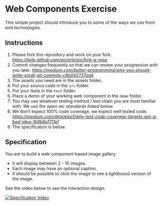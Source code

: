 # Web Components Exercise

This simple project should introduce you to some of the ways we use front end technologies.

## Instructions
  1. Please fork this repository and work on your fork.
     _https://help.github.com/en/articles/fork-a-repo_
  2. Commit changes frequently so that we can review your progression with you later.
     _https://medium.com/better-programming/why-you-should-write-small-git-commits-c9a042737aa6_
  3. The assets you need are in the assets folder.
  4. Put your source code in the `src` folder.
  5. Put your tests in the `test` folder.
  6. Place a demo of your working web component in the `demo` folder.
  7. You may use whatever testing method / tool chain you are most familiar with.
     _We use the open-wc standards linked below._
  8. We don't expect 100% code coverage, we expect well tested code.
     _https://medium.com/@nicklee1/why-test-code-coverage-targets-are-a-bad-idea-1b9b8ef711ef_
  9. The specification is below.
  
## Specification

You are to build a web component based image gallery. 

* It will display between 2 - 10 images.
* Each image may have an optional caption.
* It should be possible to click the image to see a _lightboxed_ version of the image.

See the video below to see the interaction design.

[![Specification Video](http://img.youtube.com/vi/tYxp63YxDEE/0.jpg)](http://www.youtube.com/watch?v=tYxp63YxDEE)
